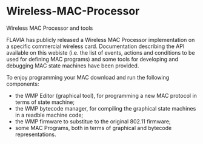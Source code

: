 Wireless-MAC-Processor
======================

Wireless MAC Processor and tools

FLAVIA has publicly released a Wireless MAC Processor implementation on a specific commercial wireless card. Documentation describing the API available on this webiste (i.e. the list of events, actions and conditions to be used for defining MAC programs) and some tools for developing and debugging MAC state machines have been provided.

To enjoy programming your MAC download and run the following components:
* the WMP Editor (graphical tool), for programming a new MAC protocol in terms of state machine;
* the WMP bytecode manager, for compiling the graphical state machines in a readble machine code;
* the WMP firmware to substitue to the original 802.11 firmware;
* some MAC Programs, both in terms of graphical and bytecode representations.
